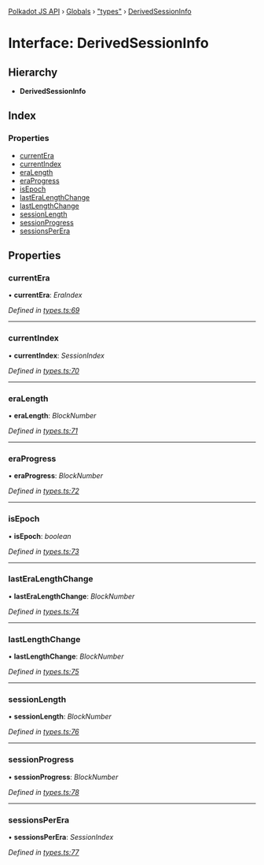 [Polkadot JS API](../README.md) › [Globals](../globals.md) › ["types"](../modules/_types_.md) › [DerivedSessionInfo](_types_.derivedsessioninfo.md)

# Interface: DerivedSessionInfo

## Hierarchy

* **DerivedSessionInfo**

## Index

### Properties

* [currentEra](_types_.derivedsessioninfo.md#currentera)
* [currentIndex](_types_.derivedsessioninfo.md#currentindex)
* [eraLength](_types_.derivedsessioninfo.md#eralength)
* [eraProgress](_types_.derivedsessioninfo.md#eraprogress)
* [isEpoch](_types_.derivedsessioninfo.md#isepoch)
* [lastEraLengthChange](_types_.derivedsessioninfo.md#lasteralengthchange)
* [lastLengthChange](_types_.derivedsessioninfo.md#lastlengthchange)
* [sessionLength](_types_.derivedsessioninfo.md#sessionlength)
* [sessionProgress](_types_.derivedsessioninfo.md#sessionprogress)
* [sessionsPerEra](_types_.derivedsessioninfo.md#sessionsperera)

## Properties

###  currentEra

• **currentEra**: *EraIndex*

*Defined in [types.ts:69](https://github.com/polkadot-js/api/blob/0b71291cf1/packages/api-derive/src/types.ts#L69)*

___

###  currentIndex

• **currentIndex**: *SessionIndex*

*Defined in [types.ts:70](https://github.com/polkadot-js/api/blob/0b71291cf1/packages/api-derive/src/types.ts#L70)*

___

###  eraLength

• **eraLength**: *BlockNumber*

*Defined in [types.ts:71](https://github.com/polkadot-js/api/blob/0b71291cf1/packages/api-derive/src/types.ts#L71)*

___

###  eraProgress

• **eraProgress**: *BlockNumber*

*Defined in [types.ts:72](https://github.com/polkadot-js/api/blob/0b71291cf1/packages/api-derive/src/types.ts#L72)*

___

###  isEpoch

• **isEpoch**: *boolean*

*Defined in [types.ts:73](https://github.com/polkadot-js/api/blob/0b71291cf1/packages/api-derive/src/types.ts#L73)*

___

###  lastEraLengthChange

• **lastEraLengthChange**: *BlockNumber*

*Defined in [types.ts:74](https://github.com/polkadot-js/api/blob/0b71291cf1/packages/api-derive/src/types.ts#L74)*

___

###  lastLengthChange

• **lastLengthChange**: *BlockNumber*

*Defined in [types.ts:75](https://github.com/polkadot-js/api/blob/0b71291cf1/packages/api-derive/src/types.ts#L75)*

___

###  sessionLength

• **sessionLength**: *BlockNumber*

*Defined in [types.ts:76](https://github.com/polkadot-js/api/blob/0b71291cf1/packages/api-derive/src/types.ts#L76)*

___

###  sessionProgress

• **sessionProgress**: *BlockNumber*

*Defined in [types.ts:78](https://github.com/polkadot-js/api/blob/0b71291cf1/packages/api-derive/src/types.ts#L78)*

___

###  sessionsPerEra

• **sessionsPerEra**: *SessionIndex*

*Defined in [types.ts:77](https://github.com/polkadot-js/api/blob/0b71291cf1/packages/api-derive/src/types.ts#L77)*
